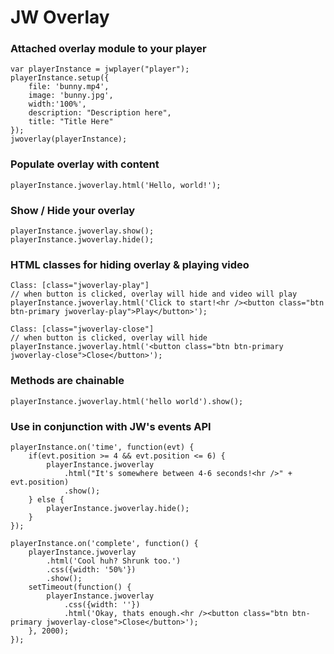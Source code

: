 # JW Overlay

### Attached overlay module to your player
```
var playerInstance = jwplayer("player");
playerInstance.setup({
    file: 'bunny.mp4',
    image: 'bunny.jpg',
    width:'100%',
    description: "Description here",
    title: "Title Here"
});
jwoverlay(playerInstance);
```

### Populate overlay with content
```
playerInstance.jwoverlay.html('Hello, world!');
```

### Show / Hide your overlay
```
playerInstance.jwoverlay.show();
playerInstance.jwoverlay.hide();
```

### HTML classes for hiding overlay & playing video
```
Class: [class="jwoverlay-play"]
// when button is clicked, overlay will hide and video will play
playerInstance.jwoverlay.html('Click to start!<hr /><button class="btn btn-primary jwoverlay-play">Play</button>');

Class: [class="jwoverlay-close"]
// when button is clicked, overlay will hide
playerInstance.jwoverlay.html('<button class="btn btn-primary jwoverlay-close">Close</button>');
```

### Methods are chainable
```
playerInstance.jwoverlay.html('hello world').show();
```

### Use in conjunction with JW's events API 
```
playerInstance.on('time', function(evt) {
    if(evt.position >= 4 && evt.position <= 6) {
        playerInstance.jwoverlay
            .html("It's somewhere between 4-6 seconds!<hr />" + evt.position)
            .show();
    } else {
        playerInstance.jwoverlay.hide();
    }
});

playerInstance.on('complete', function() {
    playerInstance.jwoverlay
        .html('Cool huh? Shrunk too.')
        .css({width: '50%'})
        .show();        
    setTimeout(function() {
        playerInstance.jwoverlay
            .css({width: ''})
            .html('Okay, thats enough.<hr /><button class="btn btn-primary jwoverlay-close">Close</button>');
    }, 2000);
});
```

